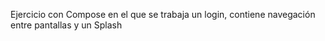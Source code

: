  Ejercicio con Compose en el que se trabaja un login, contiene navegación entre pantallas y un Splash
